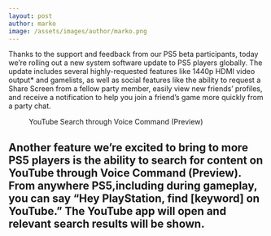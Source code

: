 ```yaml
---
layout: post
author: marko
image: /assets/images/author/marko.png
---
```


Thanks to the support and feedback from our PS5 beta participants, today we’re rolling out a new system software update to PS5 players globally. The update includes several highly-requested features like 1440p HDMI video output\* and gamelists, as well as social features like the ability to request a Share Screen from a fellow party member, easily view new friends’ profiles, and receive a notification to help you join a friend’s game more quickly from a party chat.

<div class="mt-8">
      <figure><img
          src="https://pisces.bbystatic.com/image2/BestBuy_US/images/products/6523/6523169_sd.jpg"
          alt="">
        <figcaption class="text-xl mt-8 font-bold">YouTube Search through Voice Command (Preview)</figcaption>
      </figure>
      <h2 class="mt-2">Another feature we’re excited to bring to more PS5 players is the ability to search for content on YouTube through Voice Command (Preview). From anywhere PS5,including during gameplay, you can say “Hey PlayStation, find [keyword] on YouTube.” The YouTube app will open and relevant search results will be shown.</h2>
</div>
